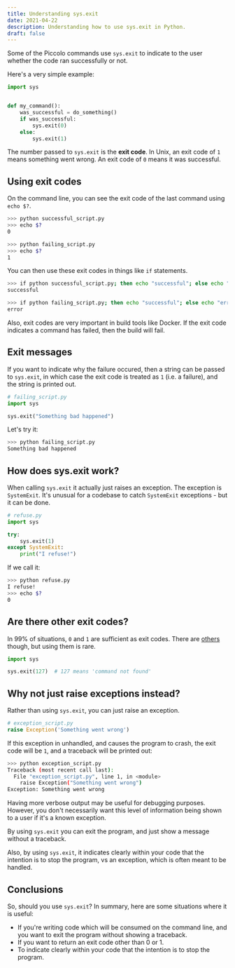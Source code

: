 ```yaml
---
title: Understanding sys.exit
date: 2021-04-22
description: Understanding how to use sys.exit in Python.
draft: false
---
```


Some of the Piccolo commands use ``sys.exit`` to indicate to the user whether the code ran successfully or not.

Here's a very simple example:

```python
import sys


def my_command():
    was_successful = do_something()
    if was_successful:
        sys.exit(0)
    else:
        sys.exit(1)
```

The number passed to `sys.exit` is the **exit code**. In Unix, an exit code of `1` means something went wrong. An exit code of `0` means it was successful.

## Using exit codes

On the command line, you can see the exit code of the last command using `echo $?`.

```bash
>>> python successful_script.py
>>> echo $?
0

>>> python failing_script.py
>>> echo $?
1
```

You can then use these exit codes in things like `if` statements.

```bash
>>> if python successful_script.py; then echo "successful"; else echo "error"; fi;
successful

>>> if python failing_script.py; then echo "successful"; else echo "error"; fi;
error
```

Also, exit codes are very important in build tools like Docker. If the exit code indicates a command has failed, then the build will fail.

## Exit messages

If you want to indicate why the failure occured, then a string can be passed to `sys.exit`, in which case the exit code is treated as `1` (i.e. a failure), and the string is printed out.

```python
# failing_script.py
import sys

sys.exit("Something bad happened")
```

Let's try it:

```bash
>>> python failing_script.py
Something bad happened
```

## How does sys.exit work?

When calling `sys.exit` it actually just raises an exception. The exception is `SystemExit`. It's unusual for a codebase to catch `SystemExit` exceptions - but it can be done.

```python
# refuse.py
import sys

try:
    sys.exit(1)
except SystemExit:
    print("I refuse!")

```

If we call it:

```bash
>>> python refuse.py
I refuse!
>>> echo $?
0
```

## Are there other exit codes?

In 99% of situations, `0` and `1` are sufficient as exit codes. There are [others](https://tldp.org/LDP/abs/html/exitcodes.html) though, but using them is rare.

```python
import sys

sys.exit(127)  # 127 means 'command not found'
```

## Why not just raise exceptions instead?

Rather than using `sys.exit`, you can just raise an exception.

```python
# exception_script.py
raise Exception('Something went wrong')
```

If this exception in unhandled, and causes the program to crash, the exit code will be `1`, and a traceback will be printed out:

```bash
>>> python exception_script.py
Traceback (most recent call last):
  File "exception_script.py", line 1, in <module>
    raise Exception("Something went wrong")
Exception: Something went wrong
```

Having more verbose output may be useful for debugging purposes. However, you don't necessarily want this level of information being shown to a user if it's a known exception.

By using `sys.exit` you can exit the program, and just show a message without a traceback.

Also, by using `sys.exit`, it indicates clearly within your code that the intention is to stop the program, vs an exception, which is often meant to be handled.

## Conclusions

So, should you use `sys.exit`? In summary, here are some situations where it is useful:

  * If you're writing code which will be consumed on the command line, and you want to exit the program without showing a traceback.
  * If you want to return an exit code other than 0 or 1.
  * To indicate clearly within your code that the intention is to stop the program.

